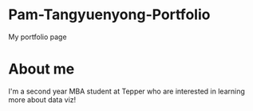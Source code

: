 # Pam-Tangyuenyong-Portfolio
My portfolio page

# About me
I'm a second year MBA student at Tepper who are interested in learning more about data viz!
